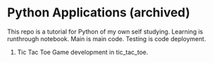 
# Python Applications (archived)

This repo is a tutorial for Python of my own self studying. Learning is runthrough notebook. Main is main code. Testing is code deployment. 


1. Tic Tac Toe Game development in tic_tac_toe.  
